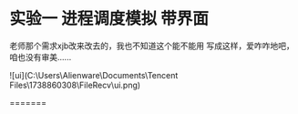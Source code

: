 # 实验一 进程调度模拟 带界面

老师那个需求xjb改来改去的，我也不知道这个能不能用
写成这样，爱咋咋地吧，咱也没有审美......

![ui](C:\Users\Alienware\Documents\Tencent Files\1738860308\FileRecv\ui.png)

=======
